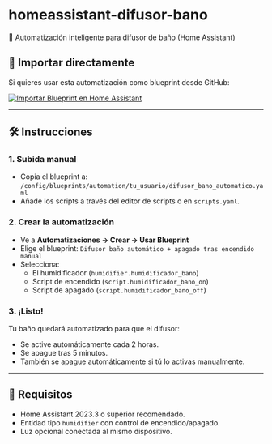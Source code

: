 # homeassistant-difusor-bano
💨 Automatización inteligente para difusor de baño (Home Assistant)

## 🚀 Importar directamente

Si quieres usar esta automatización como blueprint desde GitHub:

[![Importar Blueprint en Home Assistant](https://my.home-assistant.io/badges/blueprint_import.svg)](https://my.home-assistant.io/redirect/blueprint_import/?repository_url=https://github.com/pedromirallesmorey/difusor-bano&file_path=blueprints/automation/tu_usuario/difusor_bano_automatico.yaml)

---

## 🛠️ Instrucciones

### 1. Subida manual
- Copia el blueprint a:  
  `/config/blueprints/automation/tu_usuario/difusor_bano_automatico.yaml`
- Añade los scripts a través del editor de scripts o en `scripts.yaml`.

### 2. Crear la automatización
- Ve a **Automatizaciones → Crear → Usar Blueprint**
- Elige el blueprint: `Difusor baño automático + apagado tras encendido manual`
- Selecciona:
  - El humidificador (`humidifier.humidificador_bano`)
  - Script de encendido (`script.humidificador_bano_on`)
  - Script de apagado (`script.humidificador_bano_off`)

### 3. ¡Listo!
Tu baño quedará automatizado para que el difusor:
- Se active automáticamente cada 2 horas.
- Se apague tras 5 minutos.
- También se apague automáticamente si tú lo activas manualmente.

---

## 🧪 Requisitos

- Home Assistant 2023.3 o superior recomendado.
- Entidad tipo `humidifier` con control de encendido/apagado.
- Luz opcional conectada al mismo dispositivo.
